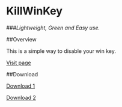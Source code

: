 KillWinKey
==========
###*Lightweight, Green and Easy use.*

##Overview

This is a simple way to disable your win key. 

[Visit page](http://shixf.com/killwinkey/)

##Download

[Download 1](https://db.tt/D30EN5rT)

[Download 2](http://pan.baidu.com/s/1qW6lIos)


